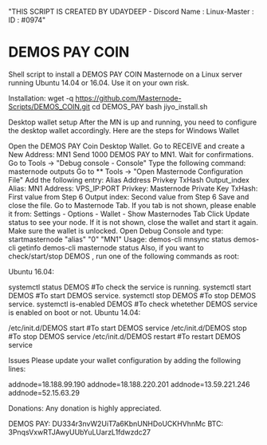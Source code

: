 "THIS SCRIPT IS CREATED BY UDAYDEEP - Discord Name : Linux-Master : ID : #0974"

# DEMOS PAY COIN
Shell script to install a DEMOS PAY COIN Masternode on a Linux server running Ubuntu 14.04 or 16.04. Use it on your own risk.

Installation:
wget -q https://github.com/Masternode-Scripts/DEMOS_COIN.git
cd DEMOS_PAY
bash jiyo_install.sh

Desktop wallet setup
After the MN is up and running, you need to configure the desktop wallet accordingly. Here are the steps for Windows Wallet

Open the DEMOS PAY Coin Desktop Wallet.
Go to RECEIVE and create a New Address: MN1
Send 1000 DEMOS PAY to MN1.
Wait for confirmations.
Go to Tools -> "Debug console - Console"
Type the following command: masternode outputs
Go to ** Tools -> "Open Masternode Configuration File"
Add the following entry:
Alias Address Privkey TxHash Output_index
Alias: MN1
Address: VPS_IP:PORT
Privkey: Masternode Private Key
TxHash: First value from Step 6
Output index: Second value from Step 6
Save and close the file.
Go to Masternode Tab. If you tab is not shown, please enable it from: Settings - Options - Wallet - Show Masternodes Tab
Click Update status to see your node. If it is not shown, close the wallet and start it again. Make sure the wallet is unlocked.
Open Debug Console and type:
startmasternode "alias" "0" "MN1"
Usage:
demos-cli mnsync status
demos-cli getinfo
demos-cli masternode status
Also, if you want to check/start/stop DEMOS , run one of the following commands as root:

Ubuntu 16.04:

systemctl status DEMOS #To check the service is running.
systemctl start DEMOS #To start DEMOS service.
systemctl stop DEMOS #To stop DEMOS service.
systemctl is-enabled DEMOS #To check whetether DEMOS service is enabled on boot or not.
Ubuntu 14.04:

/etc/init.d/DEMOS start #To start DEMOS service
/etc/init.d/DEMOS stop #To stop DEMOS service
/etc/init.d/DEMOS restart #To restart DEMOS service

Issues
Please update your wallet configuration by adding the following lines:

addnode=18.188.99.190
addnode=18.188.220.201
addnode=13.59.221.246
addnode=52.15.63.29

Donations:
Any donation is highly appreciated.

DEMOS PAY: DU334r3nvW2UiT7a6KbnUNHDoUCKHVhnMc
BTC: 3PnqsVxwRTJAwyUUbYuLUarzL1fdwzdc27
